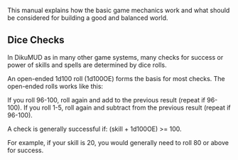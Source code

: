<div class="mw-parser-output"><p>This manual explains how the basic game mechanics work and what should be considered for building a good and balanced world.
</p>
<h2><span class="mw-headline" id="Dice_Checks">Dice Checks</span></h2>
<p>In DikuMUD as in many other game systems, many checks for success or power of skills and spells are determined by dice rolls.
</p><p>An open-ended 1d100 roll (1d100OE) forms the basis for most checks. The open-ended rolls works like this:
</p><p>If you roll 96-100, roll again and add to the previous result (repeat if 96-100).
If you roll 1-5, roll again and subtract from the previous result (repeat if 96-100).
</p><p>A check is generally successful if: (skill + 1d100OE) &gt;= 100.
</p><p>For example, if your skill is 20, you would generally need to roll 80 or above for success.
</p></div>